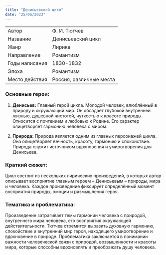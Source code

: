 ```yaml
---
title: "Денисьевский цикл"
date: "25/06/2023"
---
```


|                |                         |
| -------------- | ----------------------- |
| Автор          | Ф. И. Тютчев            |
| Название       | Денисьевский цикл       |
| Жанр           | Лирика                  |
| Направление    | Романтизм               |
| Годы написания | 1830-1832               |
| Эпоха          | Романтизм               |
| Место действия | Россия, различные места |

### Основные герои:

1. **Денисьев:** Главный герой цикла. Молодой человек, влюблённый в природу и окружающий мир. Он обладает глубокой внутренней жизнью, душевной чистотой, чуткостью к красоте природы. Относится с почтением и любовью к Родине. Его характер олицетворяет гармонию человека с миром.

2. **Природа:** Природа является одним из главных персонажей цикла. Она олицетворяет вечность, красоту, гармонию и спокойствие. Природа служит источником вдохновения и умиротворения для Денисьева.

### Краткий сюжет:

Цикл состоит из нескольких лирических произведений, в которых автор описывает восприятие главным героем – Денисьевым – природы, мира и человека. Каждое произведение фиксирует определённый момент восприятия природы, эмоции и размышления героя.

### Тематика и проблематика:

Произведение затрагивает темы гармонии человека с природой, внутреннего мира человека, его восприятия окружающей действительности. Тютчев стремится выразить духовную гармонию, спокойствие и внутренний мир героя, находящего умиротворение и вдохновение в природе. Проблематика заключается в понимании важности человеческой связи с природой, возвышенности и красоты мира, которые способны вдохновлять и преображать душу человека.
